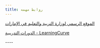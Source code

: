 ```yaml
---
title: روابط مهمه
---
```

[الموقع الرسمي لوزارة التربية والتعليم في الإمارات](https://www.moe.gov.ae/Ar/Pages/home.aspx)

[الدورات التدريبية - LearningCurve](https://learningcurve.moe.gov.ae)

\----